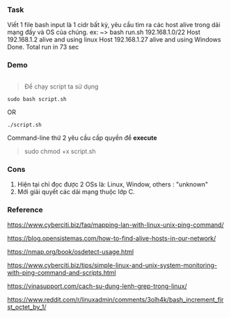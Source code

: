 ### Task
Viết 1 file bash input là 1 cidr bất kỳ, yêu cầu tìm ra các host alive trong dải mạng đấy và OS của chúng.
ex: 
~> bash run.sh 192.168.1.0/22
Host 192.168.1.2 alive and using linux
Host 192.168.1.27 alive and using Windows
Done.
Total run in 73 sec

### Demo 
![]()

> Để chạy script ta sử dụng

```
sudo bash script.sh
```

OR

```
./script.sh
```

Command-line thứ 2 yêu cầu cấp quyền để **execute** 
> sudo chmod +x script.sh
### Cons 
1. Hiện tại chỉ đọc được 2 OSs là: Linux, Window, others : "unknown"
2. Mới giải quyết các dải mạng thuộc lớp C.

### Reference
https://www.cyberciti.biz/faq/mapping-lan-with-linux-unix-ping-command/

https://blog.opensistemas.com/how-to-find-alive-hosts-in-our-network/

https://nmap.org/book/osdetect-usage.html

https://www.cyberciti.biz/tips/simple-linux-and-unix-system-monitoring-with-ping-command-and-scripts.html

https://vinasupport.com/cach-su-dung-lenh-grep-trong-linux/

https://www.reddit.com/r/linuxadmin/comments/3olh4k/bash_increment_first_octet_by_1/
